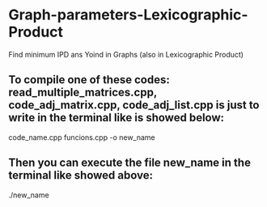 # Graph-parameters-Lexicographic-Product
Find minimum IPD ans Yoind in Graphs (also in Lexicographic Product)

## To compile one of these codes: read_multiple_matrices.cpp, code_adj_matrix.cpp, code_adj_list.cpp is just to write in the terminal like is showed below:

code_name.cpp funcions.cpp -o new_name

## Then you can execute the file new_name in the terminal like showed above:

./new_name
